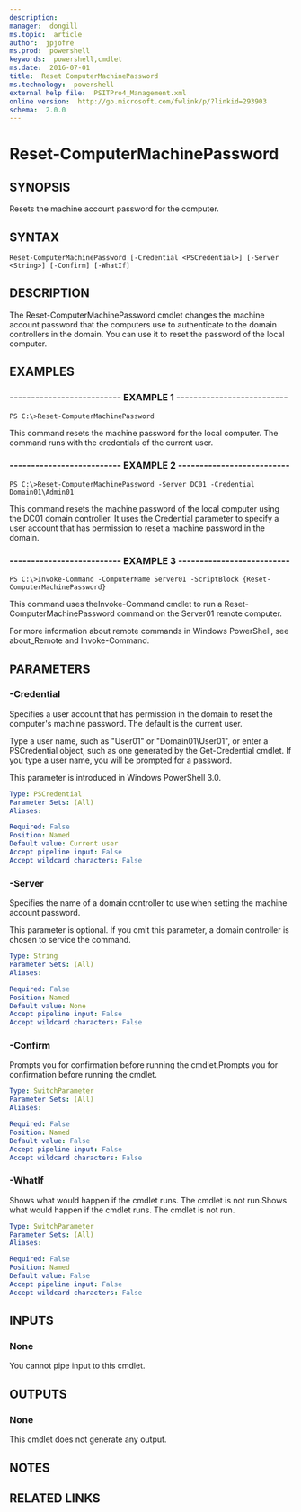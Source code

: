 ```yaml
---
description:  
manager:  dongill
ms.topic:  article
author:  jpjofre
ms.prod:  powershell
keywords:  powershell,cmdlet
ms.date:  2016-07-01
title:  Reset ComputerMachinePassword
ms.technology:  powershell
external help file:  PSITPro4_Management.xml
online version:  http://go.microsoft.com/fwlink/p/?linkid=293903
schema:  2.0.0
---
```



# Reset-ComputerMachinePassword
## SYNOPSIS
Resets the machine account password for the computer.

## SYNTAX

```
Reset-ComputerMachinePassword [-Credential <PSCredential>] [-Server <String>] [-Confirm] [-WhatIf]
```

## DESCRIPTION
The Reset-ComputerMachinePassword cmdlet changes the machine account password that the computers use to authenticate to the domain controllers in the domain.
You can use it to reset the password of the local computer.

## EXAMPLES

### -------------------------- EXAMPLE 1 --------------------------
```
PS C:\>Reset-ComputerMachinePassword
```

This command resets the machine password for the local computer.
The command runs with the credentials of the current user.

### -------------------------- EXAMPLE 2 --------------------------
```
PS C:\>Reset-ComputerMachinePassword -Server DC01 -Credential Domain01\Admin01
```

This command resets the machine password of the local computer using the DC01 domain controller.
It uses the Credential parameter to specify a user account that has permission to reset a machine password in the domain.

### -------------------------- EXAMPLE 3 --------------------------
```
PS C:\>Invoke-Command -ComputerName Server01 -ScriptBlock {Reset-ComputerMachinePassword}
```

This command uses theInvoke-Command cmdlet to run a Reset-ComputerMachinePassword command on the Server01 remote computer.

For more information about remote commands in Windows PowerShell, see about_Remote and Invoke-Command.

## PARAMETERS

### -Credential
Specifies a user account that has permission in the domain to reset the computer's machine password.
The default is the current user.

Type a user name, such as "User01" or "Domain01\User01", or enter a PSCredential object, such as one generated by the Get-Credential cmdlet.
If you type a user name, you will be prompted for a password.

This parameter is introduced in Windows PowerShell 3.0.

```yaml
Type: PSCredential
Parameter Sets: (All)
Aliases: 

Required: False
Position: Named
Default value: Current user
Accept pipeline input: False
Accept wildcard characters: False
```

### -Server
Specifies the name of a domain controller to use when setting the machine account password.

This parameter is optional.
If you omit this parameter, a domain controller is chosen to service the command.

```yaml
Type: String
Parameter Sets: (All)
Aliases: 

Required: False
Position: Named
Default value: None
Accept pipeline input: False
Accept wildcard characters: False
```

### -Confirm
Prompts you for confirmation before running the cmdlet.Prompts you for confirmation before running the cmdlet.

```yaml
Type: SwitchParameter
Parameter Sets: (All)
Aliases: 

Required: False
Position: Named
Default value: False
Accept pipeline input: False
Accept wildcard characters: False
```

### -WhatIf
Shows what would happen if the cmdlet runs.
The cmdlet is not run.Shows what would happen if the cmdlet runs.
The cmdlet is not run.

```yaml
Type: SwitchParameter
Parameter Sets: (All)
Aliases: 

Required: False
Position: Named
Default value: False
Accept pipeline input: False
Accept wildcard characters: False
```

## INPUTS

### None
You cannot pipe input to this cmdlet.

## OUTPUTS

### None
This cmdlet does not generate any output.

## NOTES

## RELATED LINKS

